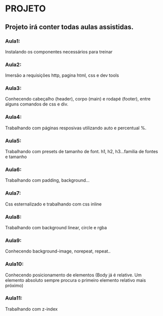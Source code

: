 # PROJETO 
## Projeto irá conter todas aulas assistidas.
### Aula1: 
Instalando os componentes necessários para treinar
### Aula2: 
Imersão a requisições http, pagina html, css e dev tools
### Aula3: 
Conhecendo cabeçalho (header), corpo (main) e rodapé (footer), entre alguns comandos de css e div.
### Aula4:
Trabalhando com páginas resposivas utilizando auto e percentual %.

### Aula5:
Trabalhando com presets de tamanho de font. h1, h2, h3...familia de fontes e tamanho

### Aula6:
Trabalhando com padding, background...

### Aula7:
Css esternalizado e trabalhando com css inline

### Aula8:
Trabalhando com background linear, circle e rgba

### Aula9:
Conhecendo background-image, norepeat, repeat..

### Aula10:
Conhecendo posicionamento de elementos (Body já é relative. Um elemento absoluto sempre procura o primeiro elemento relativo mais próximo)

### Aula11:
Trabalhando com z-index